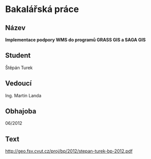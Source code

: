 # Bakalářská práce

## Název

**Implementace podpory WMS do programů GRASS GIS a SAGA GIS**

## Student

Štěpán Turek

## Vedoucí

Ing. Martin Landa

## Obhajoba

06/2012

## Text

http://geo.fsv.cvut.cz/proj/bp/2012/stepan-turek-bp-2012.pdf
